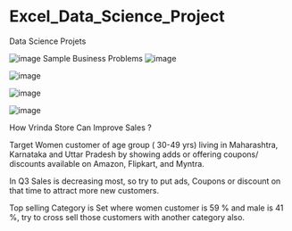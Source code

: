 # Excel_Data_Science_Project
Data Science Projets

![image](https://github.com/souravroy1997/Excel_Data_Science_Project/assets/134044791/68d4de03-482c-4f16-8524-e5656f70a9c2)
Sample Business Problems
![image](https://github.com/souravroy1997/Excel_Data_Science_Project/assets/134044791/a850f15b-a271-40fe-bf64-722eebcebf2e)


![image](https://github.com/souravroy1997/Excel_Data_Science_Project/assets/134044791/3ed52752-d981-4bf3-90b0-6d857aa7699c)

![image](https://github.com/souravroy1997/Excel_Data_Science_Project/assets/134044791/a3820132-5387-4249-86ad-dbe2ad09803c)



![image](https://github.com/souravroy1997/Excel_Data_Science_Project/assets/134044791/08d5f028-9821-4828-be2d-df22c83918be)


How Vrinda Store Can Improve Sales ? 


Target Women customer of age group ( 30-49 yrs) living  in Maharashtra, Karnataka and Uttar Pradesh by showing  adds or offering coupons/ discounts available on Amazon, Flipkart, and Myntra.


In Q3 Sales is decreasing most, so try to put ads, Coupons or discount on that time to attract more new customers.


Top selling Category is Set where women customer is 59 % and male is 41 %, try to cross sell those customers with another category also.
